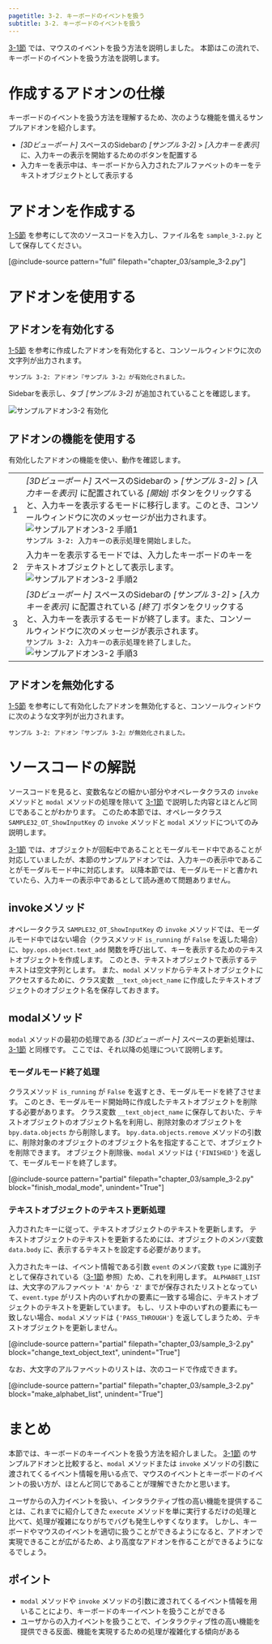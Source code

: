 ```yaml
---
pagetitle: 3-2. キーボードのイベントを扱う
subtitle: 3-2. キーボードのイベントを扱う
---
```


[3-1節](01_Handle_Mouse_Event.html) では、マウスのイベントを扱う方法を説明しました。
本節はこの流れで、キーボードのイベントを扱う方法を説明します。


# 作成するアドオンの仕様

キーボードのイベントを扱う方法を理解するため、次のような機能を備えるサンプルアドオンを紹介します。

* *[3Dビューポート]* スペースのSidebarの *[サンプル 3-2]* > *[入力キーを表示]* に、入力キーの表示を開始するためのボタンを配置する
* 入力キーを表示中は、キーボードから入力されたアルファベットのキーをテキストオブジェクトとして表示する


# アドオンを作成する

[1-5節](../chapter_01/05_Install_Own_Add-on.html) を参考にして次のソースコードを入力し、ファイル名を `sample_3-2.py` として保存してください。

[@include-source pattern="full" filepath="chapter_03/sample_3-2.py"]


# アドオンを使用する

## アドオンを有効化する

[1-5節](../chapter_01/05_Install_Own_Add-on.html) を参考に作成したアドオンを有効化すると、コンソールウィンドウに次の文字列が出力されます。

```
サンプル 3-2: アドオン『サンプル 3-2』が有効化されました。
```

Sidebarを表示し、タブ *[サンプル 3-2]* が追加されていることを確認します。

![](../../images/chapter_03/02_Handle_Keyboard_Event/enable_add-on.png "サンプルアドオン3-2 有効化")


## アドオンの機能を使用する

有効化したアドオンの機能を使い、動作を確認します。


<div class="work"></div>

|||
|---|---|
|1|*[3Dビューポート]* スペースのSidebarの > *[サンプル 3-2]* > *[入力キーを表示]* に配置されている *[開始]* ボタンをクリックすると、入力キーを表示するモードに移行します。このとき、コンソールウィンドウに次のメッセージが出力されます。<br>![](../../images/chapter_03/02_Handle_Keyboard_Event/use_add-on_1.png "サンプルアドオン3-2 手順1")<br>`サンプル 3-2: 入力キーの表示処理を開始しました。`|
|2|入力キーを表示するモードでは、入力したキーボードのキーをテキストオブジェクトとして表示します。<br>![](../../images/chapter_03/02_Handle_Keyboard_Event/use_add-on_2.png "サンプルアドオン3-2 手順2")|
|3|*[3Dビューポート]* スペースのSidebarの *[サンプル 3-2]* > *[入力キーを表示]* に配置されている *[終了]* ボタンをクリックすると、入力キーを表示するモードが終了します。また、コンソールウィンドウに次のメッセージが表示されます。<br>`サンプル 3-2: 入力キーの表示処理を終了しました。`<br>![](../../images/chapter_03/02_Handle_Keyboard_Event/use_add-on_3.png "サンプルアドオン3-2  手順3")|


## アドオンを無効化する

[1-5節](../chapter_01/05_Install_Own_Add-on.html) を参考にして有効化したアドオンを無効化すると、コンソールウィンドウに次のような文字列が出力されます。

```
サンプル 3-2: アドオン『サンプル 3-2』が無効化されました。
```


# ソースコードの解説

ソースコードを見ると、変数名などの細かい部分やオペレータクラスの `invoke` メソッドと `modal` メソッドの処理を除いて [3-1節](01_Handle_Mouse_Event.html) で説明した内容とほとんど同じであることがわかります。
このため本節では、オペレータクラス `SAMPLE32_OT_ShowInputKey` の `invoke` メソッドと `modal` メソッドについてのみ説明します。

[3-1節](01_Handle_Mouse_Event.html) では、オブジェクトが回転中であることとモーダルモード中であることが対応していましたが、本節のサンプルアドオンでは、入力キーの表示中であることがモーダルモード中に対応します。
以降本節では、モーダルモードと書かれていたら、入力キーの表示中であるとして読み進めて問題ありません。


## invokeメソッド

オペレータクラス `SAMPLE32_OT_ShowInputKey` の `invoke` メソッドでは、モーダルモード中ではない場合（クラスメソッド `is_running` が `False` を返した場合）に、`bpy.ops.object.text_add` 関数を呼び出して、キーを表示するためのテキストオブジェクトを作成します。
このとき、テキストオブジェクトで表示するテキストは空文字列とします。
また、`modal` メソッドからテキストオブジェクトにアクセスするために、クラス変数 `__text_object_name` に作成したテキストオブジェクトのオブジェクト名を保存しておきます。


## modalメソッド

`modal` メソッドの最初の処理である *[3Dビューポート]* スペースの更新処理は、[3-1節](01_Handle_Mouse_Event.html) と同様です。
ここでは、それ以降の処理について説明します。


### モーダルモード終了処理

クラスメソッド `is_running` が `False` を返すとき、モーダルモードを終了させます。
このとき、モーダルモード開始時に作成したテキストオブジェクトを削除する必要があります。
クラス変数 `__text_object_name` に保存しておいた、テキストオブジェクトのオブジェクト名を利用し、削除対象のオブジェクトを `bpy.data.objects` から削除します。
`bpy.data.objects.remove` メソッドの引数に、削除対象のオブジェクトのオブジェクト名を指定することで、オブジェクトを削除できます。
オブジェクト削除後、`modal` メソッドは `{'FINISHED'}` を返して、モーダルモードを終了します。

[@include-source pattern="partial" filepath="chapter_03/sample_3-2.py" block="finish_modal_mode", unindent="True"]


### テキストオブジェクトのテキスト更新処理

入力されたキーに従って、テキストオブジェクトのテキストを更新します。
テキストオブジェクトのテキストを更新するためには、オブジェクトのメンバ変数 `data.body` に、表示するテキストを設定する必要があります。

入力されたキーは、イベント情報である引数 `event` のメンバ変数 `type` に識別子として保存されている（[3-1節](01_Handle_Mouse_Event.html) 参照）ため、これを利用します。
`ALPHABET_LIST` は、大文字のアルファベット `'A'` から `'Z'` までが保存されたリストとなっていて、`event.type` がリスト内のいずれかの要素に一致する場合に、テキストオブジェクトのテキストを更新しています。
もし、リスト中のいずれの要素にも一致しない場合、`modal` メソッドは `{'PASS_THROUGH'}` を返してしまうため、テキストオブジェクトを更新しません。

[@include-source pattern="partial" filepath="chapter_03/sample_3-2.py" block="change_text_object_text", unindent="True"]

なお、大文字のアルファベットのリストは、次のコードで作成できます。

[@include-source pattern="partial" filepath="chapter_03/sample_3-2.py" block="make_alphabet_list", unindent="True"]


# まとめ

本節では、キーボードのキーイベントを扱う方法を紹介しました。
[3-1節](01_Handle_Mouse_Event.html) のサンプルアドオンと比較すると、`modal` メソッドまたは `invoke` メソッドの引数に渡されてくるイベント情報を用いる点で、マウスのイベントとキーボードのイベントの扱い方が、ほとんど同じであることが理解できたかと思います。

ユーザからの入力イベントを扱い、インタラクティブ性の高い機能を提供することは、これまでに紹介してきた `execute` メソッドを単に実行するだけの処理と比べて、処理が複雑になりがちでバグも発生しやすくなります。
しかし、キーボードやマウスのイベントを適切に扱うことができるようになると、アドオンで実現できることが広がるため、より高度なアドオンを作ることができるようになるでしょう。


## ポイント

* `modal` メソッドや `invoke` メソッドの引数に渡されてくるイベント情報を用いることにより、キーボードのキーイベントを扱うことができる
* ユーザからの入力イベントを扱うことで、インタラクティブ性の高い機能を提供できる反面、機能を実現するための処理が複雑化する傾向がある
